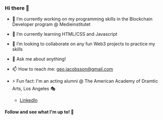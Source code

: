 ### Hi there 👋

<!--
**G-jacobsson/G-jacobsson** is a ✨ _special_ ✨ repository because its `README.md` (this file) appears on your GitHub profile.

Here are some ideas to get you started: -->

- 🔭 I’m currently working on my programming skills in the Blockchain Developer program @ Medieinstitutet
- 🌱 I’m currently learning HTML/CSS and Javascript
- 👯 I’m looking to collaborate on any fun Web3 projects to practice my skills
- 💬 Ask me about anything!
- 📫 How to reach me: geo.jacobsson@gmail.com
- ⚡ Fun fact: I'm an acting alumni @ The American Academy of Dramtic Arts, Los Angeles 🎭

  - [LinkedIn](https://www.linkedin.com/in/gert-ove-eng-jacobsson-92690b1b4/)

#### Follow and see what I'm up to! 🦆
